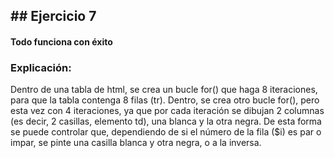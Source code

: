 ## ## Ejercicio 7
#### Todo funciona con éxito
### Explicación:

Dentro de una tabla de html, se crea un bucle for() que haga 8 iteraciones, para que la tabla contenga
8 filas (tr). Dentro, se crea otro bucle for(), pero esta vez con 4 iteraciones, ya que por cada
iteración se dibujan 2 columnas (es decir, 2 casillas, elemento td), una blanca y la otra negra.
De esta forma se puede controlar que, dependiendo de si el número de la fila ($i) es par o impar, se pinte una casilla
blanca y otra negra, o a la inversa.